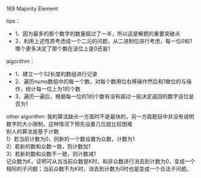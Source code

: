 169 Majority Element    

tips：    
- 1、因为最多的那个数字的数量超过了一半，所以这是解题的重要突破点    
- 2、利用上述性质考虑成一个二元的问题，从二进制位进行考虑，每一位0和1哪个更多决定了那个数在该位上是0还是1

algorithm：    
- 1、建立一个32长度的数组进行记录    
- 2、遍历nums数组中的每一个数，对每个数用位右移操作然后和1做位的与操作，统计每一位上为1的个数    
- 3、遍历一遍后，根据每一位的1的个数有没有超过一般决定返回的数字该位是否为1    

other algorithm:
我的算法缺点一方面时不是最快的，另一方面题目中并没有说明数字的大小限制，这种情况下预先设置几位就比较困难    
别人的算法是基于计数    
1）若当前计数为0，则新的一个数设置为众数，计数为1    
2）若新的数和众数一致，则计数加1    
3）若新的数和众数不一致，则计数减1    
记众数为K，证明可从当当前众数是K时，和非众数进行消去到计数为0，变成一个相同的子问题；当前众数不为K时，消去到计数为0时也是变成一个合法子问题。
